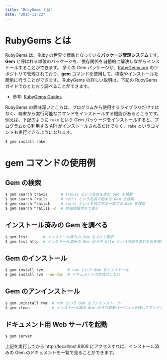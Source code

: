 ```yaml
---
title: "RubyGems とは"
date: "2015-11-22"
---
```


RubyGems とは
====
RubyGems は、Ruby の世界で標準となっている**パッケージ管理システム**です。
**Gem** と呼ばれる単位のパッケージを、依存関係を自動的に解決しながらインストールすることができます。
多くの Gem パッケージが、[RubyGems.org](https://rubygems.org/) のリポジトリで管理されており、**gem** コマンドを使用して、検索やインストールを簡単に行うことができます。
RubyGems の詳しい説明は、下記の RubyGems ガイドでひととおり調べることができます。

* 参考: [RubyGems Guides](http://guides.rubygems.org/)

RubyGems の興味深いところは、プログラムから使用するライブラリだけではなく、端末から実行可能なコマンドをインストールする機能があるところです。
例えば、下記のように `rake` という Gem パッケージをインストールすると、プログラムから利用する API がインストールされるだけでなく、`rake` というコマンドも実行できるようになります。

```
$ gem install rake
```


gem コマンドの使用例
====

Gem の検索
----
```sh
$ gem search travis      # travis という名前を含む Gem を検索
$ gem search ^rails      # rails という名前で始まる Gem を検索
$ gem search ^rails$     # rails という名前に完全一致する Gem を検索
$ gem search ^rails$ -d  # 詳細情報付きで表示
```

インストール済みの Gem を調べる
----
```sh
$ gem list       # インストール済みの Gem をすべて表示
$ gem list http  # インストール済みの Gem のうち http という名前を含むものを検索
```

Gem のインストール
----
```sh
$ gem install rvm           # rvm という Gem をインストール
$ gem install rvm --no-doc  # ドキュメントの生成はしない
```

Gem のアンインストール
---
```sh
$ gem uninstall rvm  # rvm という Gem をアンインストール
$ gem clean          # インストール済み Gem のうち最新バージョンを残してアンインストール
```

ドキュメント用 Web サーバを起動
---
```sh
$ gem server
```

上記を実行してから http://localhost:8808 にアクセスすれば、インストール済みの Gem のドキュメントを一覧で見ることができます。


